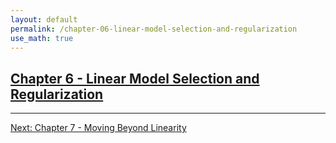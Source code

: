 ```yaml
---
layout: default
permalink: /chapter-06-linear-model-selection-and-regularization
use_math: true
---
```


## [Chapter 6 - Linear Model Selection and Regularization][chapter-06-linear-model-selection-and-regularization]

---

[Next: Chapter 7 - Moving Beyond Linearity][chapter-07-moving-beyond-linearity]

<a id="bottom"></a>

[chapter-06-linear-model-selection-and-regularization]: /chapter-06-linear-model-selection-and-regularization "stats-learning-notes -- Chapter 6 - Linear Model Selection and Regularization"
[chapter-07-moving-beyond-linearity]: /chapter-07-moving-beyond-linearity "stats-learning-notes -- Chapter 7 - Moving Beyond Linearity"
